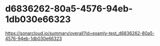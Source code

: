 # d6836262-80a5-4576-94eb-1db030e66323
https://sonarcloud.io/summary/overall?id=examly-test_d6836262-80a5-4576-94eb-1db030e66323
